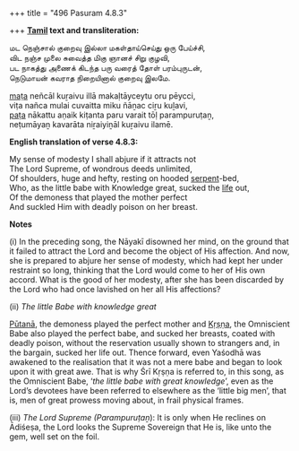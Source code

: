 +++
title = "496 Pasuram 4.8.3"

+++
**[Tamil](/definition/tamil#history "show Tamil definitions") text and transliteration:**

மட நெஞ்சால் குறைவு இல்லா மகள்தாய்செய்து ஒரு பேய்ச்சி,  
விட நஞ்ச முலை சுவைத்த மிகு ஞானச் சிறு குழவி,  
பட நாகத்து அணைக் கிடந்த பரு வரைத் தோள் பரம்புருடன்,  
நெடுமாயன் கவராத நிறையினால் குறைவு இலமே.

[maṭa](/definition/mata#history "show maṭa definitions") neñcāl kuṟaivu illā makaḷtāyceytu oru pēycci,  
viṭa nañca mulai cuvaitta miku ñāṉac ciṟu kuḻavi,  
[paṭa](/definition/pata#history "show paṭa definitions") nākattu aṇaik kiṭanta paru varait tōḷ parampuruṭaṉ,  
neṭumāyaṉ kavarāta niṟaiyiṉāl kuṟaivu ilamē.

**English translation of verse 4.8.3:**

My sense of modesty I shall abjure if it attracts not  
The Lord Supreme, of wondrous deeds unlimited,  
Of shoulders, huge and hefty, resting on hooded [serpent](/definition/serpent#history "show serpent definitions")-bed,  
Who, as the little babe with Knowledge great, sucked the [life](/definition/life#history "show life definitions") out,  
Of the demoness that played the mother perfect  
And suckled Him with deadly poison on her breast.

**Notes**

\(i\) In the preceding song, the Nāyakī disowned her mind, on the ground that it failed to attract the Lord and become the object of His affection. And now, she is prepared to abjure her sense of modesty, which had kept her under restraint so long, thinking that the Lord would come to her of His own accord. What is the good of her modesty, after she has been discarded by the Lord who had once lavished on her all His affections?

\(ii\) *The little Babe with knowledge great*

[Pūtanā](/definition/putana#vaishnavism "show Pūtanā definitions"), the demoness played the perfect mother and [Kṛṣṇa](/definition/krishna#vaishnavism "show Kṛṣṇa definitions"), the Omniscient Babe also played the perfect babe, and sucked her breasts, coated with deadly poison, without the reservation usually shown to strangers and, in the bargain, sucked her life out. Thence forward, even Yaśodhā was awakened to the realisation that it was not a mere babe and began to look upon it with great awe. That is why Śrī Kṛṣṇa is referred to, in this song, as the Omniscient Babe, ‘*the little babe with great knowledge*’, even as the Lord’s devotees have been referred to elsewhere as the ‘little big men’, that is, men of great prowess moving about, in frail physical frames.

\(iii\) *The Lord Supreme (Parampuruṭaṉ*): It is only when He reclines on Ādiśeṣa, the Lord looks the Supreme Sovereign that He is, like unto the gem, well set on the foil.


